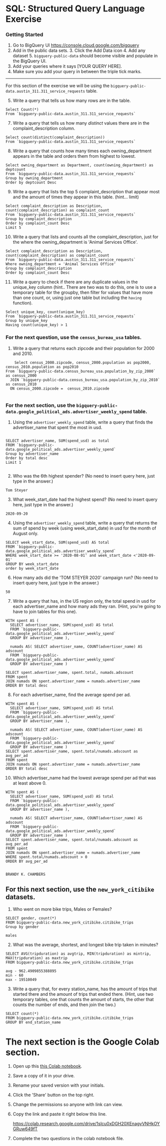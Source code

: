 
# SQL:  Structured Query Language  Exercise

### Getting Started
1. Go to BigQuery UI https://console.cloud.google.com/bigquery
2. Add in the public data sets. 
	3. Click the Add Data icon
	4. Add any dataset
	5. `bigquery-public-data` should become visible and populate in the BigQuery UI. 
3. Add your queries where it says [YOUR QUERY HERE].
4. Make sure you add your query in between the triple tick marks. 
---

For this section of the exercise we will be using the `bigquery-public-data.austin_311.311_service_requests`  table. 

5. Write a query that tells us how many rows are in the table. 
```
Select Count(*)
From `bigquery-public-data.austin_311.311_service_requests`

```

7. Write a query that tells us how many _distinct_ values there are in the complaint_description column.
``` 
Select count(distinct(complaint_description))
From `bigquery-public-data.austin_311.311_service_requests`
```
  
8. Write a query that counts how many times each owning_department appears in the table and orders them from highest to lowest. 
``` 
Select owning_department as Department, count(owning_department) as deptcount
From `bigquery-public-data.austin_311.311_service_requests`
Group by owning_department
Order by deptcount Desc
```

9. Write a query that lists the top 5 complaint_description that appear most and the amount of times they appear in this table. (hint... limit)
```
Select complaint_description as Description, count(complaint_description) as complaint_count
From `bigquery-public-data.austin_311.311_service_requests`
Group by complaint_description
Order by complaint_count Desc
Limit 5
  ```
10. Write a query that lists and counts all the complaint_description, just for the where the owning_department is 'Animal Services Office'.
```
Select complaint_description as Description, count(complaint_description) as complaint_count
From `bigquery-public-data.austin_311.311_service_requests`
Where owning_department = 'Animal Services Office'
Group by complaint_description
Order by complaint_count Desc

```

11. Write a query to check if there are any duplicate values in the unique_key column (hint.. There are two was to do this, one is to use a temporary table for the groupby, then filter for values that have more than one count, or, using just one table but including the  `having` function). 
```
Select unique_key, count(unique_key)
From `bigquery-public-data.austin_311.311_service_requests`
Group by unique_key
Having count(unique_key) > 1
```


### For the next question, use the `census_bureau_usa` tables.

1. Write a query that returns each zipcode and their population for 2000 and 2010. 
```
    Select census_2000.zipcode, census_2000.population as pop2000, census_2010.population as pop2010
From `bigquery-public-data.census_bureau_usa.population_by_zip_2000` as census_2000
  JOIN `bigquery-public-data.census_bureau_usa.population_by_zip_2010` as census_2010
  ON census_2000.zipcode =  census_2010.zipcode
  
```

### For the next section, use the  `bigquery-public-data.google_political_ads.advertiser_weekly_spend` table.
1. Using the `advertiser_weekly_spend` table, write a query that finds the advertiser_name that spent the most in usd. 
```
    
SELECT advertiser_name, SUM(spend_usd) as total
FROM `bigquery-public-data.google_political_ads.advertiser_weekly_spend`
Group by advertiser_name
Order by total desc
Limit 1


```

2. Who was the 6th highest spender? (No need to insert query here, just type in the answer.)
```
Tom Steyer
```

3. What week_start_date had the highest spend? (No need to insert query here, just type in the answer.)
```
2020-09-20
```

4. Using the `advertiser_weekly_spend` table, write a query that returns the sum of spend by week (using week_start_date) in usd for the month of August only. 
```
SELECT week_start_date, SUM(spend_usd) AS total
FROM `bigquery-public-data.google_political_ads.advertiser_weekly_spend`
WHERE week_start_date >= '2020-08-01' and week_start_date <'2020-09-01'
GROUP BY week_start_date 
order by week_start_date
```

6.  How many ads did the 'TOM STEYER 2020' campaign run? (No need to insert query here, just type in the answer.)
```
50
```

7. Write a query that has, in the US region only, the total spend in usd for each advertiser_name and how many ads they ran. (Hint, you're going to have to join tables for this one). 
```
WITH spent AS (
  SELECT advertiser_name, SUM(spend_usd) AS total
  FROM `bigquery-public-data.google_political_ads.advertiser_weekly_spend`
  GROUP BY advertiser_name ),
  
  numads AS( SELECT advertiser_name, COUNT(advertiser_name) AS adscount
  FROM `bigquery-public-data.google_political_ads.advertiser_weekly_spend`
  GROUP BY advertiser_name )
  
SELECT spent.advertiser_name, spent.total, numads.adscount
FROM spent
JOIN numads ON spent.advertiser_name = numads.advertiser_name
ORDER BY total desc

```
8. For each advertiser_name, find the average spend per ad. 
```
WITH spent AS (
  SELECT advertiser_name, SUM(spend_usd) AS total
  FROM `bigquery-public-data.google_political_ads.advertiser_weekly_spend`
  GROUP BY advertiser_name ),
  
  numads AS( SELECT advertiser_name, COUNT(advertiser_name) AS adscount
  FROM `bigquery-public-data.google_political_ads.advertiser_weekly_spend`
  GROUP BY advertiser_name )
SELECT spent.advertiser_name, spent.total/numads.adscount as avg_per_ad
FROM spent
JOIN numads ON spent.advertiser_name = numads.advertiser_name
ORDER BY total desc
```
10. Which advertiser_name had the lowest average spend per ad that was at least above 0. 
``` 
WITH spent AS (
  SELECT advertiser_name, SUM(spend_usd) AS total
  FROM `bigquery-public-data.google_political_ads.advertiser_weekly_spend`
  GROUP BY advertiser_name ),
  
  numads AS( SELECT advertiser_name, COUNT(advertiser_name) AS adscount
  FROM `bigquery-public-data.google_political_ads.advertiser_weekly_spend`
  GROUP BY advertiser_name )
SELECT spent.advertiser_name, spent.total/numads.adscount as avg_per_ad
FROM spent
JOIN numads ON spent.advertiser_name = numads.advertiser_name
WHERE spent.total/numads.adscount > 0
ORDER BY avg_per_ad


BRANDY K. CHAMBERS

```
## For this next section, use the `new_york_citibike` datasets.

1. Who went on more bike trips, Males or Females?
```
SELECT gender, count(*)
FROM bigquery-public-data.new_york_citibike.citibike_trips
Group by gender

males
```
2. What was the average, shortest, and longest bike trip taken in minutes?
```
SELECT AVG(tripduration) as avgtrip, MIN(tripduration) as mintrip, MAX(tripduration) as maxtrip
FROM bigquery-public-data.new_york_citibike.citibike_trips

avg - 962.4909855388895
min - 60
max - 19510049
```

3. Write a query that, for every station_name, has the amount of trips that started there and the amount of trips that ended there. (Hint, use two temporary tables, one that counts the amount of starts, the other that counts the number of ends, and then join the two.) 
```
SELECT count(*)
FROM bigquery-public-data.new_york_citibike.citibike_trips
GROUP BY end_station_name

```
# The next section is the Google Colab section.  
1. Open up this [this Colab notebook](https://colab.research.google.com/drive/1kHdTtuHTPEaMH32GotVum41YVdeyzQ74?usp=sharing).
2. Save a copy of it in your drive. 
3. Rename your saved version with your initials. 
4. Click the 'Share' button on the top right.  
5. Change the permissions so anyone with link can view. 
6. Copy the link and paste it right below this line. 

	https://colab.research.google.com/drive/1slcu0xDGH20XEnagyVNHkOYGRuw649fT
    
9. Complete the two questions in the colab notebook file. 
